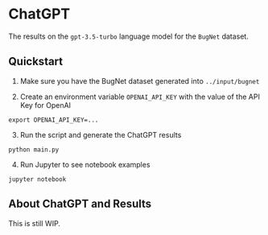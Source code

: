 # ChatGPT

The results on the `gpt-3.5-turbo` language model for the `BugNet` dataset.

## Quickstart

1. Make sure you have the BugNet dataset generated into `../input/bugnet`

2. Create an environment variable `OPENAI_API_KEY` with the value of the API Key for OpenAI

```console
export OPENAI_API_KEY=...
```

3. Run the script and generate the ChatGPT results

```console
python main.py
```

4. Run Jupyter to see notebook examples

```console
jupyter notebook
```

## About ChatGPT and Results

This is still WIP.
